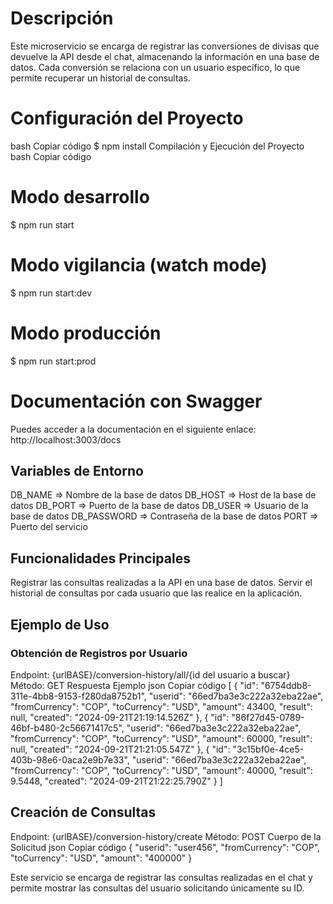 # Descripción
Este microservicio se encarga de registrar las conversiones de divisas que devuelve la API desde el chat, almacenando la información en una base de datos. Cada conversión se relaciona con un usuario específico, lo que permite recuperar un historial de consultas.

# Configuración del Proyecto
bash
Copiar código
$ npm install
Compilación y Ejecución del Proyecto
bash
Copiar código
# Modo desarrollo
$ npm run start

# Modo vigilancia (watch mode)
$ npm run start:dev

# Modo producción
$ npm run start:prod
# Documentación con Swagger
Puedes acceder a la documentación en el siguiente enlace: http://localhost:3003/docs

## Variables de Entorno
DB_NAME => Nombre de la base de datos
DB_HOST => Host de la base de datos
DB_PORT => Puerto de la base de datos
DB_USER => Usuario de la base de datos
DB_PASSWORD => Contraseña de la base de datos
PORT => Puerto del servicio
## Funcionalidades Principales
Registrar las consultas realizadas a la API en una base de datos.
Servir el historial de consultas por cada usuario que las realice en la aplicación.
## Ejemplo de Uso
### Obtención de Registros por Usuario
Endpoint: {urlBASE}/conversion-history/all/{id del usuario a buscar}
Método: GET
Respuesta Ejemplo
json
Copiar código
[
    {
        "id": "6754ddb8-311e-4bb8-9153-f280da8752b1",
        "userid": "66ed7ba3e3c222a32eba22ae",
        "fromCurrency": "COP",
        "toCurrency": "USD",
        "amount": 43400,
        "result": null,
        "created": "2024-09-21T21:19:14.526Z"
    },
    {
        "id": "86f27d45-0789-46bf-b480-2c56671417c5",
        "userid": "66ed7ba3e3c222a32eba22ae",
        "fromCurrency": "COP",
        "toCurrency": "USD",
        "amount": 60000,
        "result": null,
        "created": "2024-09-21T21:21:05.547Z"
    },
    {
        "id": "3c15bf0e-4ce5-403b-98e6-0aca2e9b7e33",
        "userid": "66ed7ba3e3c222a32eba22ae",
        "fromCurrency": "COP",
        "toCurrency": "USD",
        "amount": 40000,
        "result": 9.5448,
        "created": "2024-09-21T21:22:25.790Z"
    }
]
## Creación de Consultas
Endpoint: {urlBASE}/conversion-history/create
Método: POST
Cuerpo de la Solicitud
json
Copiar código
{
    "userid": "user456",
    "fromCurrency": "COP",
    "toCurrency": "USD",
    "amount": "400000"
}

Este servicio se encarga de registrar las consultas realizadas en el chat y permite mostrar las consultas del usuario solicitando únicamente su ID.